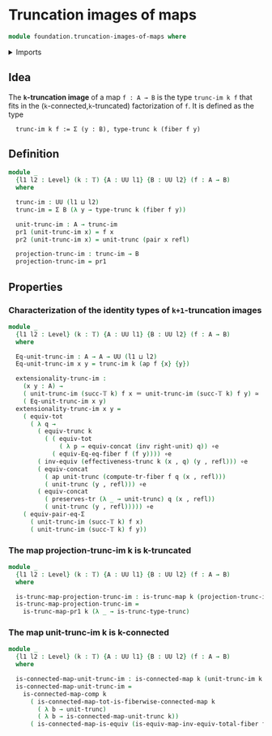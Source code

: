 # Truncation images of maps

```agda
module foundation.truncation-images-of-maps where
```

<details><summary>Imports</summary>

```agda
open import foundation.action-on-identifications-functions
open import foundation.connected-maps
open import foundation.dependent-pair-types
open import foundation.fibers-of-maps
open import foundation.functoriality-truncation
open import foundation.identity-types
open import foundation.truncations
open import foundation.universe-levels

open import foundation-core.equality-dependent-pair-types
open import foundation-core.equivalences
open import foundation-core.functoriality-dependent-pair-types
open import foundation-core.transport-along-identifications
open import foundation-core.truncated-maps
open import foundation-core.truncation-levels
```

</details>

## Idea

The **`k`-truncation image** of a map `f : A → B` is the type `trunc-im k f`
that fits in the (`k`-connected,`k`-truncated) factorization of `f`. It is
defined as the type

```text
  trunc-im k f := Σ (y : B), type-trunc k (fiber f y)
```

## Definition

```agda
module _
  {l1 l2 : Level} (k : 𝕋) {A : UU l1} {B : UU l2} (f : A → B)
  where

  trunc-im : UU (l1 ⊔ l2)
  trunc-im = Σ B (λ y → type-trunc k (fiber f y))

  unit-trunc-im : A → trunc-im
  pr1 (unit-trunc-im x) = f x
  pr2 (unit-trunc-im x) = unit-trunc (pair x refl)

  projection-trunc-im : trunc-im → B
  projection-trunc-im = pr1
```

## Properties

### Characterization of the identity types of `k+1`-truncation images

```agda
module _
  {l1 l2 : Level} (k : 𝕋) {A : UU l1} {B : UU l2} (f : A → B)
  where

  Eq-unit-trunc-im : A → A → UU (l1 ⊔ l2)
  Eq-unit-trunc-im x y = trunc-im k (ap f {x} {y})

  extensionality-trunc-im :
    (x y : A) →
    ( unit-trunc-im (succ-𝕋 k) f x ＝ unit-trunc-im (succ-𝕋 k) f y) ≃
    ( Eq-unit-trunc-im x y)
  extensionality-trunc-im x y =
    ( equiv-tot
      ( λ q →
        ( equiv-trunc k
          ( ( equiv-tot
              ( λ p → equiv-concat (inv right-unit) q)) ∘e
            ( equiv-Eq-eq-fiber f (f y)))) ∘e
        ( inv-equiv (effectiveness-trunc k (x , q) (y , refl))) ∘e
        ( equiv-concat
          ( ap unit-trunc (compute-tr-fiber f q (x , refl)))
          ( unit-trunc (y , refl))) ∘e
        ( equiv-concat
          ( preserves-tr (λ _ → unit-trunc) q (x , refl))
          ( unit-trunc (y , refl))))) ∘e
    ( equiv-pair-eq-Σ
      ( unit-trunc-im (succ-𝕋 k) f x)
      ( unit-trunc-im (succ-𝕋 k) f y))
```

### The map projection-trunc-im k is k-truncated

```agda
module _
  {l1 l2 : Level} (k : 𝕋) {A : UU l1} {B : UU l2} (f : A → B)
  where

  is-trunc-map-projection-trunc-im : is-trunc-map k (projection-trunc-im k f)
  is-trunc-map-projection-trunc-im =
    is-trunc-map-pr1 k (λ _ → is-trunc-type-trunc)
```

### The map unit-trunc-im k is k-connected

```agda
module _
  {l1 l2 : Level} (k : 𝕋) {A : UU l1} {B : UU l2} (f : A → B)
  where

  is-connected-map-unit-trunc-im : is-connected-map k (unit-trunc-im k f)
  is-connected-map-unit-trunc-im =
    is-connected-map-comp k
      ( is-connected-map-tot-is-fiberwise-connected-map k
        ( λ b → unit-trunc)
        ( λ b → is-connected-map-unit-trunc k))
      ( is-connected-map-is-equiv (is-equiv-map-inv-equiv-total-fiber f))
```

